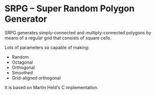# SRPG – Super Random Polygon Generator

SRPG generates simply-connected and multiply-connected polygons by means of a regular grid that consists of square cells.

Lots of parameters so capable of making:

* Random
* Octagonal
* Orthogonal 
* Smoothed
* Grid-aligned orthogonal

It is based on Martin Held's C implementation.



